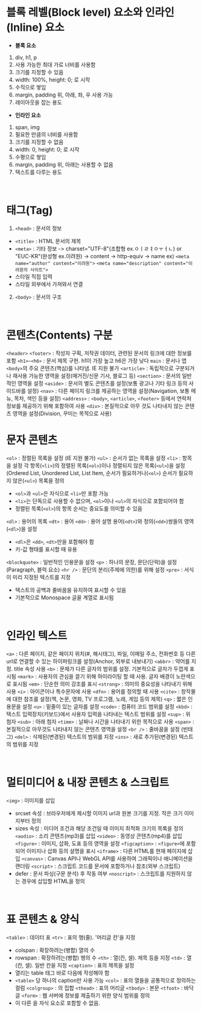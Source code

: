 # 블록 레벨(Block level) 요소와 인라인(Inline) 요소

- **블록 요소**
1.  div, h1, p
2.  사용 가능한 최대 가로 너비를 사용함
3.  크기를 지정할 수 있음
4.  width: 100%, height: 0; 로 시작
5.  수직으로 쌓임
6.  margin, padding 위, 아래, 좌, 우 사용 가능
7.  레이아웃을 잡는 용도

- **인라인 요소**
1.  span, img
2.  필요한 만큼의 너비를 사용함
3.  크기를 지정할 수 없음
4.  width: 0, height: 0; 로 시작
5.  수평으로 쌓임
6.  margin, padding 위, 아래는 사용할 수 없음
7.  텍스트를 다루는 용도

<br>

# 태그(Tag)
1. `<head>` : 문서의 정보
- `<title>` : HTML 문서의 제목
- `<meta>` : 기타 정보
   -> charset="UTF-8"(조합형 ex.ㅇㅣㄹㅕㅇㅜㅓㄴ) or "EUC-KR"(완성형 ex.이려원)
   -> content
   -> http-equiv
   -> name
   ex)
   `<meta name="author" content="이려원">`
   `<meta name="description" content="이려원의 사이트">`
- 스타일 직접 입력
- 스타일 외부에서 가져와서 연결
2. `<body>` : 문서의 구조

<br> 

# 콘텐츠(Contents) 구분
`<header>` 
`<footer>` : 작성자 구획, 저작권 데이터, 관련된 문서의 링크에 대한 정보를 포함
`<h1>~<h6>` : 문서 제목 구현. h1이 가장 높고 h6은 가장 낮다
`main` : 문서나 앱 `<body>`의 주요 콘텐츠(핵심)를 나타냄. IE 지원 불가
`<article>` : 독립적으로 구분되거나 재사용 가능한 영역을 설정(매거진/신문 기사, 블로그 등)
`<section>` : 문서의 일반적인 영역을 설정
`<aside>` : 문서의 별도 콘텐츠를 설정(보통 광고나 기타 링크 등의 사이드바를 설정)
`<nav>` : 다른 페이지 링크를 제공하는 영역을 설정(Navigation, 보통 메뉴, 목차, 색인 등을 설정)
`<address>` : `<body>`, `<article>`, `<footer>` 등에서 연락처 정보를 제공하기 위해 포함하여 사용
`<div>` : 본질적으로 아무 것도 나타내지 않는 콘텐츠 영역을 설정(Division, 꾸미는 목적으로 사용)

# 문자 콘텐츠
`<ol>` : 정렬된 목록을 설정 (IE 지원 불가)
`<ul>` : 순서가 없는 목록을 설정 
`<li>` : 항목을 설정
각 항목(`<li>`)의 정렬된 목록(`<ol>`)이나 정렬되지 않은 목록(`<ul>`)을 설정
(Ordered List, Unordered List, List Item, 순서가 필요하거나(`<ol>`) 순서가 필요하지 않은(`<ul>`) 목록을 정의
- `<ol>`과 `<ul>`은 자식으로 `<li>`만 포함 가능
- `<li>`는 단독으로 사용할 수 없으며, `<ol>`이나 `<ul>`의 자식으로 포함되어야 함
- 정렬된 목록(`<ol>`)의 항목 순서는 중요도를 의미할 수 있음

`<dl>` : 용어의 목록
`<dt>` : 용어
`<dd>` : 용어 설명
용어(`<dt>`)와 정의(`<dd>`)쌍들의 영역(`<dl>`)을 설정
- `<dl>`은 `<dd>`, `<dt>`만을 포함해야 함
- 키-값 형태를 표시할 때 유용

`<blockquote>` : 일반적인 인용문을 설정
`<p>` : 하나의 문장, 문단(단락)을 설정(Paragraph, 블럭 요소)
`<hr />` : 문단의 분리(주제에 의한)를 위해 설정
`<pre>` : 서식이 미리 지정된 텍스트를 지정
- 텍스트의 공백과 줄바꿈을 유지하여 표시할 수 있음
- 기본적으로 Monospace 글꼴 계열로 표시됨

<br>

# 인라인 텍스트
`<a>` : 다른 페이지, 같은 페이지 위치(#, 해시태그), 파일, 이메일 주소, 전화번호 등 다른 url로 연결할 수 있는 하이퍼링크를 설정(Anchor, 외부로 내보내기)
`<abbr>` : 약어를 지정. title 속성 사용
`<b>` : 문체가 다른 글자의 범위를 설정. 기본적으로 글자가 두껍게 표시됨
`<mark>` : 사용자의 관심을 끌기 위해 하이라이팅 할 때 사용. 글자 배경이 노란색으로 표시됨
`<em>` : 단순한 의미 강조를 표시
`<strong>` : 의미의 중요성을 나타내기 위해 사용
`<i>` : 아이콘이나 특수문자에 사용
`<dfn>` : 용어를 정의할 때 사용
`<cite>` : 창작물에 대한 참조를 설정(책, 논문, 영화,  TV 프로그램, 노래, 게임 등의 제목)
`<q>` : 짧은 인용문을 설정
`<u>` : 밑줄이 있는 글자를 설정
`<code>` : 컴퓨터 코드 범위를 설정
`<kbd>` : 텍스트 입력장치(키보드)에서 사용자 입력을 나타내는 텍스트 범위를 설정
`<sup>` : 위 첨자
`<sub>` : 아래 첨자
`<time>` : 날짜나 시간을 나타내기 위한 목적으로 사용
`<span>` : 본질적으로 아무것도 나타내지 않는 콘텐츠 영역을 설정
`<br />` : 줄바꿈을 설정 (빈태그)
`<del>` : 삭제된(변경된) 텍스트의 범위를 지정
`<ins>` : 새로 추가된(변경된) 텍스트의 범위를 지정

<br>

# 멀티미디어 & 내장 콘텐츠 & 스크립트
`<img>` : 이미지를 삽입
 - srcset 속성 : 브라우저에게 제시할 이미지 url과 원본 크기를 지정. 작은 크기 이미지부터 정의
 - sizes 속성 : 미디어 조건과 해당 조건일 때 이미지 최적화 크기의 목록을 정의
`<audio>` : 소리 콘텐츠(mp3)를 삽입
`<video>` : 동영상 콘텐츠(mp4)를 삽입
`<figure>` : 이미지, 삽화, 도표 등의 영역을 설정
`<figcaption>` : `<figure>`에 포함되어 이미지나 삽화 등의 설명을 표시
`<iframe>` : 다른 HTML를 현재 페이지에 삽입
`<canvas>` : Canvas API나 WebGL API를 사용하여 그래픽이나 애니메이션을 랜더링
`<script>` : 스크립트 코드를 문서에 포함하거나 참조(외부 스크립트)
 - defer : 문서 파싱(구문 분석) 후 작동 여부
`<noscript>` : 스크립트를 지원하지 않는 경우에 삽입할 HTML을 정의

<br>

# 표 콘텐츠 & 양식
`<table>` : 데이터 표
`<tr>` : 표의 행(줄). '머리글 칸'을 지정
 - colspan : 확장하려는(병합) 열의 수
 - rowspan : 확장하려는(병합) 행의 수
`<th>` : 열(칸, 셀). 제목 등을 지정
`<td>` : 열(칸, 셀). 일반 칸을 지정
`<caption>` : 표의 제목을 설정
 - 열리는 table 태그 바로 다음에 작성해야 함
 - `<table>` 당 하나의 caption만 사용 가능
`<col>` : 표의 열들을 공통적으로 정의하는 컬럼
`<colgroup>` : <col>의 집합
`<thead>` : 표의 머리글
`<tbody>` : 본문
`<tfoot>` : 바닥글
`<form>` : 웹 서버에 정보를 제출하기 위한 양식 범위를 정의
 - <form>이 다른 <form>을 자식 요소로 포함할 수 없음.
